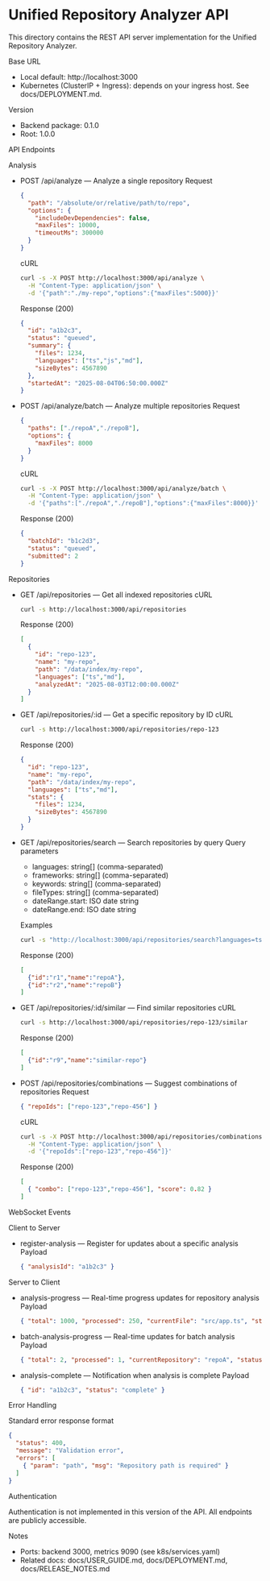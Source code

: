 # Unified Repository Analyzer API

This directory contains the REST API server implementation for the Unified Repository Analyzer.

Base URL
- Local default: http://localhost:3000
- Kubernetes (ClusterIP + Ingress): depends on your ingress host. See docs/DEPLOYMENT.md.

Version
- Backend package: 0.1.0
- Root: 1.0.0

API Endpoints

Analysis
- POST /api/analyze — Analyze a single repository
  Request
  ```json
  {
    "path": "/absolute/or/relative/path/to/repo",
    "options": {
      "includeDevDependencies": false,
      "maxFiles": 10000,
      "timeoutMs": 300000
    }
  }
  ```
  cURL
  ```bash
  curl -s -X POST http://localhost:3000/api/analyze \
    -H "Content-Type: application/json" \
    -d '{"path":"./my-repo","options":{"maxFiles":5000}}'
  ```
  Response (200)
  ```json
  {
    "id": "a1b2c3",
    "status": "queued",
    "summary": {
      "files": 1234,
      "languages": ["ts","js","md"],
      "sizeBytes": 4567890
    },
    "startedAt": "2025-08-04T06:50:00.000Z"
  }
  ```

- POST /api/analyze/batch — Analyze multiple repositories
  Request
  ```json
  {
    "paths": ["./repoA","./repoB"],
    "options": {
      "maxFiles": 8000
    }
  }
  ```
  cURL
  ```bash
  curl -s -X POST http://localhost:3000/api/analyze/batch \
    -H "Content-Type: application/json" \
    -d '{"paths":["./repoA","./repoB"],"options":{"maxFiles":8000}}'
  ```
  Response (200)
  ```json
  {
    "batchId": "b1c2d3",
    "status": "queued",
    "submitted": 2
  }
  ```

Repositories
- GET /api/repositories — Get all indexed repositories
  cURL
  ```bash
  curl -s http://localhost:3000/api/repositories
  ```
  Response (200)
  ```json
  [
    {
      "id": "repo-123",
      "name": "my-repo",
      "path": "/data/index/my-repo",
      "languages": ["ts","md"],
      "analyzedAt": "2025-08-03T12:00:00.000Z"
    }
  ]
  ```

- GET /api/repositories/:id — Get a specific repository by ID
  cURL
  ```bash
  curl -s http://localhost:3000/api/repositories/repo-123
  ```
  Response (200)
  ```json
  {
    "id": "repo-123",
    "name": "my-repo",
    "path": "/data/index/my-repo",
    "languages": ["ts","md"],
    "stats": {
      "files": 1234,
      "sizeBytes": 4567890
    }
  }
  ```

- GET /api/repositories/search — Search repositories by query
  Query parameters
  - languages: string[] (comma-separated)
  - frameworks: string[] (comma-separated)
  - keywords: string[] (comma-separated)
  - fileTypes: string[] (comma-separated)
  - dateRange.start: ISO date string
  - dateRange.end: ISO date string

  Examples
  ```bash
  curl -s "http://localhost:3000/api/repositories/search?languages=ts,js&keywords=express,react"
  ```
  Response (200)
  ```json
  [
    {"id":"r1","name":"repoA"},
    {"id":"r2","name":"repoB"}
  ]
  ```

- GET /api/repositories/:id/similar — Find similar repositories
  cURL
  ```bash
  curl -s http://localhost:3000/api/repositories/repo-123/similar
  ```
  Response (200)
  ```json
  [
    {"id":"r9","name":"similar-repo"}
  ]
  ```

- POST /api/repositories/combinations — Suggest combinations of repositories
  Request
  ```json
  { "repoIds": ["repo-123","repo-456"] }
  ```
  cURL
  ```bash
  curl -s -X POST http://localhost:3000/api/repositories/combinations \
    -H "Content-Type: application/json" \
    -d '{"repoIds":["repo-123","repo-456"]}'
  ```
  Response (200)
  ```json
  [
    { "combo": ["repo-123","repo-456"], "score": 0.82 }
  ]
  ```

WebSocket Events

Client to Server
- register-analysis — Register for updates about a specific analysis
  Payload
  ```json
  { "analysisId": "a1b2c3" }
  ```

Server to Client
- analysis-progress — Real-time progress updates for repository analysis
  Payload
  ```json
  { "total": 1000, "processed": 250, "currentFile": "src/app.ts", "status": "processing" }
  ```
- batch-analysis-progress — Real-time updates for batch analysis
  Payload
  ```json
  { "total": 2, "processed": 1, "currentRepository": "repoA", "status": "processing" }
  ```
- analysis-complete — Notification when analysis is complete
  Payload
  ```json
  { "id": "a1b2c3", "status": "complete" }
  ```

Error Handling

Standard error response format
```json
{
  "status": 400,
  "message": "Validation error",
  "errors": [
    { "param": "path", "msg": "Repository path is required" }
  ]
}
```

Authentication

Authentication is not implemented in this version of the API. All endpoints are publicly accessible.

Notes
- Ports: backend 3000, metrics 9090 (see k8s/services.yaml)
- Related docs: docs/USER_GUIDE.md, docs/DEPLOYMENT.md, docs/RELEASE_NOTES.md